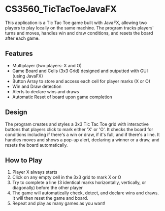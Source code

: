 # CS3560_TicTacToeJavaFX
This application is a Tic Tac Toe game built with JavaFX, allowing two players to play locally on the same machine. 
The program tracks players' turns and moves, handles win and draw conditions, and resets the board after each game.

## Features
- Multiplayer (two players: X and O)
- Game Board and Cells (3x3 Grid) designed and outputted with GUI (using JavaFX)
- Button Array to store and access each cell for player marks (X or O)
- Win and Draw detection
- Alerts to declare wins and draws
- Automatic Reset of board upon game completion

## Design
The program creates and styles a 3x3 Tic Tac Toe grid with interactive buttons that players click to mark either 'X' 
or 'O'. It checks the board for conditions including if there's a win or draw, if it's full, and if there's a line. 
It handles moves and shows a pop-up alert, declaring a winner or a draw, and resets the board automatically.

## How to Play
1. Player X always starts
2. Click on any empty cell in the 3x3 grid to mark X or O
3. Try to complete a line (3 identical marks horizontally, vertically, or diagonally) before the other player
4. The game will automatically check, detect, and declare wins and draws. It will then reset the game and board.
5. Repeat and play as many games as you want!
